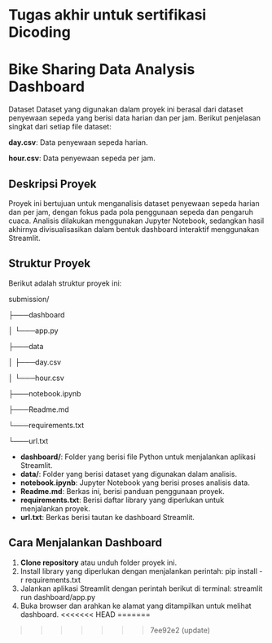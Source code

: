 Tugas akhir untuk sertifikasi Dicoding
=======
# Bike Sharing Data Analysis Dashboard
Dataset
Dataset yang digunakan dalam proyek ini berasal dari dataset penyewaan sepeda yang berisi data harian dan per jam. Berikut penjelasan singkat dari setiap file dataset:

**day.csv**: Data penyewaan sepeda harian.

**hour.csv**: Data penyewaan sepeda per jam.

## Deskripsi Proyek
Proyek ini bertujuan untuk menganalisis dataset penyewaan sepeda harian dan per jam, dengan fokus pada pola penggunaan sepeda dan pengaruh cuaca. Analisis dilakukan menggunakan Jupyter Notebook, sedangkan hasil akhirnya divisualisasikan dalam bentuk dashboard interaktif menggunakan Streamlit.

## Struktur Proyek
Berikut adalah struktur proyek ini:

submission/

├───dashboard

│ └───app.py

├───data

│ ├───day.csv

│ └───hour.csv

├───notebook.ipynb

├───Readme.md

└───requirements.txt

└───url.txt


- **dashboard/**: Folder yang berisi file Python untuk menjalankan aplikasi Streamlit.
- **data/**: Folder yang berisi dataset yang digunakan dalam analisis.
- **notebook.ipynb**: Jupyter Notebook yang berisi proses analisis data.
- **Readme.md**: Berkas ini, berisi panduan penggunaan proyek.
- **requirements.txt**: Berisi daftar library yang diperlukan untuk menjalankan proyek.
- **url.txt**: Berkas berisi tautan ke dashboard Streamlit.

## Cara Menjalankan Dashboard
1. **Clone repository** atau unduh folder proyek ini.
2. Install library yang diperlukan dengan menjalankan perintah:
   pip install -r requirements.txt
3. Jalankan aplikasi Streamlit dengan perintah berikut di terminal:
	streamlit run dashboard/app.py
4. Buka browser dan arahkan ke alamat yang ditampilkan untuk melihat dashboard.
<<<<<<< HEAD
=======

>>>>>>> 7ee92e2 (update)
